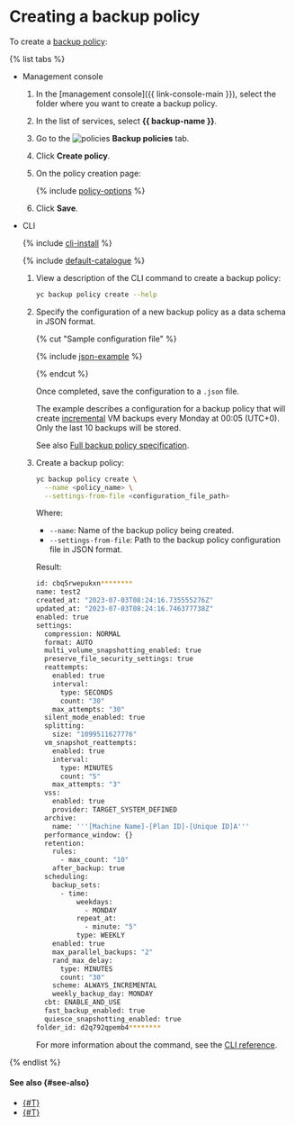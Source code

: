 # Creating a backup policy

To create a [backup policy](../../concepts/policy.md):

{% list tabs %}

- Management console

   1. In the [management console]({{ link-console-main }}), select the folder where you want to create a backup policy.
   1. In the list of services, select **{{ backup-name }}**.
   1. Go to the ![policies](../../../_assets/backup/policies.svg) **Backup policies** tab.
   1. Click **Create policy**.
   1. On the policy creation page:

      {% include [policy-options](../../../_includes/backup/policy-options.md) %}

   1. Click **Save**.

- CLI

   {% include [cli-install](../../../_includes/cli-install.md) %}

   {% include [default-catalogue](../../../_includes/default-catalogue.md) %}

   1. View a description of the CLI command to create a backup policy:

      ```bash
      yc backup policy create --help
      ```

   1. Specify the configuration of a new backup policy as a data schema in JSON format.

      {% cut "Sample configuration file" %}

      {% include [json-example](../../../_includes/backup/operations/json-example.md) %}

      {% endcut %}

      Once completed, save the configuration to a `.json` file.

      The example describes a configuration for a backup policy that will create [incremental](../../concepts/backup.md#types) VM backups every Monday at 00:05 (UTC+0). Only the last 10 backups will be stored.

      See also [Full backup policy specification](../../concepts/policy.md#specification).

   1. Create a backup policy:

      ```bash
      yc backup policy create \
        --name <policy_name> \
        --settings-from-file <configuration_file_path>
      ```

      Where:
      
      * `--name`: Name of the backup policy being created.
      * `--settings-from-file`: Path to the backup policy configuration file in JSON format.

      Result:

      ```bash
      id: cbq5rwepukxn********
      name: test2
      created_at: "2023-07-03T08:24:16.735555276Z"
      updated_at: "2023-07-03T08:24:16.746377738Z"
      enabled: true
      settings:
        compression: NORMAL
        format: AUTO
        multi_volume_snapshotting_enabled: true
        preserve_file_security_settings: true
        reattempts:
          enabled: true
          interval:
            type: SECONDS
            count: "30"
          max_attempts: "30"
        silent_mode_enabled: true
        splitting:
          size: "1099511627776"
        vm_snapshot_reattempts:
          enabled: true
          interval:
            type: MINUTES
            count: "5"
          max_attempts: "3"
        vss:
          enabled: true
          provider: TARGET_SYSTEM_DEFINED
        archive:
          name: '''[Machine Name]-[Plan ID]-[Unique ID]A'''
        performance_window: {}
        retention:
          rules:
            - max_count: "10"
          after_backup: true
        scheduling:
          backup_sets:
            - time:
                weekdays:
                  - MONDAY
                repeat_at:
                  - minute: "5"
                type: WEEKLY
          enabled: true
          max_parallel_backups: "2"
          rand_max_delay:
            type: MINUTES
            count: "30"
          scheme: ALWAYS_INCREMENTAL
          weekly_backup_day: MONDAY
        cbt: ENABLE_AND_USE
        fast_backup_enabled: true
        quiesce_snapshotting_enabled: true
      folder_id: d2q792qpemb4********
      ```

      For more information about the command, see the [CLI reference](../../../cli/cli-ref/managed-services/backup/policy/create.md).

{% endlist %}

#### See also {#see-also}

* [{#T}](update.md)
* [{#T}](delete.md)
